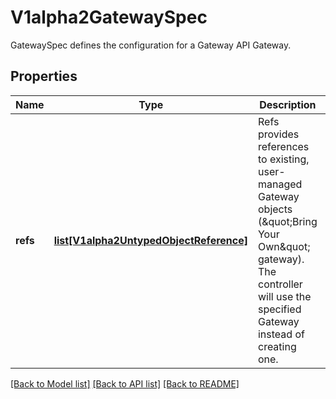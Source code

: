 # V1alpha2GatewaySpec

GatewaySpec defines the configuration for a Gateway API Gateway.
## Properties
Name | Type | Description | Notes
------------ | ------------- | ------------- | -------------
**refs** | [**list[V1alpha2UntypedObjectReference]**](V1alpha2UntypedObjectReference.md) | Refs provides references to existing, user-managed Gateway objects (\&quot;Bring Your Own\&quot; gateway). The controller will use the specified Gateway instead of creating one. | [optional] 

[[Back to Model list]](../README.md#documentation-for-models) [[Back to API list]](../README.md#documentation-for-api-endpoints) [[Back to README]](../README.md)



